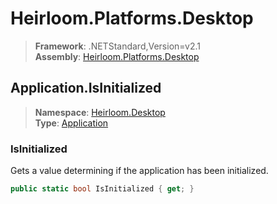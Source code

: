 # Heirloom.Platforms.Desktop

> **Framework**: .NETStandard,Version=v2.1  
> **Assembly**: [Heirloom.Platforms.Desktop][0]  

## Application.IsInitialized

> **Namespace**: [Heirloom.Desktop][0]  
> **Type**: [Application][1]  

### IsInitialized

Gets a value determining if the application has been initialized.

```cs
public static bool IsInitialized { get; }
```

[0]: ../../../Heirloom.Platforms.Desktop.md
[1]: ../Application.md
